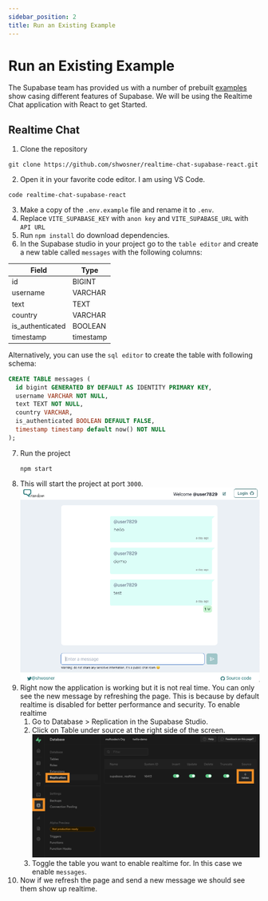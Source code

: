 ```yaml
---
sidebar_position: 2
title: Run an Existing Example
---
```


# Run an Existing Example

The Supabase team has provided us with a number of prebuilt [examples](https://supabase.com/docs/guides/examples#official-examples) show casing different features of Supabase. We will be using the Realtime Chat application with React to get Started.

## Realtime Chat

1. Clone the repository 
  ```
  git clone https://github.com/shwosner/realtime-chat-supabase-react.git
  ```
2. Open it in your favorite code editor. I am using VS Code.
  ```
  code realtime-chat-supabase-react
  ```
3. Make a copy of the `.env.example` file and rename it to `.env`.
4. Replace `VITE_SUPABASE_KEY` with `anon key` and `VITE_SUPABASE_URL` with `API URL`
5. Run `npm install` do download dependencies.
6. In the Supabase studio in your project go to the `table editor` and create a new table called `messages` with the following columns:

  | Field            | Type      |
  | ---------------- | --------- |
  | id               | BIGINT    |
  | username         | VARCHAR   |
  | text             | TEXT      |
  | country          | VARCHAR   |
  | is_authenticated | BOOLEAN   |
  | timestamp        | timestamp |

Alternatively, you can use the `sql editor` to create the table with following schema:
  ```sql
  CREATE TABLE messages (
    id bigint GENERATED BY DEFAULT AS IDENTITY PRIMARY KEY,
    username VARCHAR NOT NULL,
    text TEXT NOT NULL,
    country VARCHAR,
    is_authenticated BOOLEAN DEFAULT FALSE,
    timestamp timestamp default now() NOT NULL
  );
  ```
7. Run the project
   ```
   npm start
   ```
8. This will start the project at port `3000`. 
   ![Realtime Chat](/img/demo-app.png)
9. Right now the application is working but it is not real time. You can only see the new message by refreshing the page. This is because by default realtime is disabled for better performance and security. To enable realtime
   1.  Go to Database > Replication in the Supabase Studio. 
   2.  Click on Table under source at the right side of the screen.
    ![enable realtime](/img/enable-realtime.png)
   3. Toggle the table you want to enable realtime for. In this case we enable `messages`. 
10. Now if we refresh the page and send a new message we should see them show up realtime. 